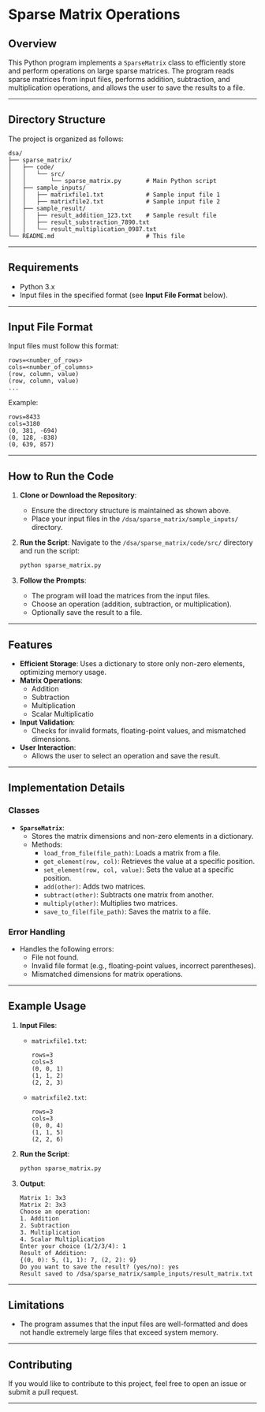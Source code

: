 # **Sparse Matrix Operations**

## **Overview**
This Python program implements a `SparseMatrix` class to efficiently store and perform operations on large sparse matrices. The program reads sparse matrices from input files, performs addition, subtraction, and multiplication operations, and allows the user to save the results to a file.

---

## **Directory Structure**
The project is organized as follows:
```
dsa/
├── sparse_matrix/
│   ├── code/
│   │   └── src/
│   │       └── sparse_matrix.py       # Main Python script
│   ├── sample_inputs/
│   │   ├── matrixfile1.txt            # Sample input file 1
│   │   ├── matrixfile2.txt            # Sample input file 2
│   ├── sample_result/
│   │   ├── result_addition_123.txt    # Sample result file
│   │   ├── result_substraction_7890.txt            
│   │   └── result_multiplication_0987.txt          
└── README.md                          # This file
```

---

## **Requirements**
- Python 3.x
- Input files in the specified format (see **Input File Format** below).

---

## **Input File Format**
Input files must follow this format:
```
rows=<number_of_rows>
cols=<number_of_columns>
(row, column, value)
(row, column, value)
...
```
Example:
```
rows=8433
cols=3180
(0, 381, -694)
(0, 128, -838)
(0, 639, 857)
```

---

## **How to Run the Code**
1. **Clone or Download the Repository**:
   - Ensure the directory structure is maintained as shown above.
   - Place your input files in the `/dsa/sparse_matrix/sample_inputs/` directory.

2. **Run the Script**:
   Navigate to the `/dsa/sparse_matrix/code/src/` directory and run the script:
   ```bash
   python sparse_matrix.py
   ```

3. **Follow the Prompts**:
   - The program will load the matrices from the input files.
   - Choose an operation (addition, subtraction, or multiplication).
   - Optionally save the result to a file.

---

## **Features**
- **Efficient Storage**: Uses a dictionary to store only non-zero elements, optimizing memory usage.
- **Matrix Operations**:
  - Addition
  - Subtraction
  - Multiplication
  - Scalar Multiplicatio
- **Input Validation**:
  - Checks for invalid formats, floating-point values, and mismatched dimensions.
- **User Interaction**:
  - Allows the user to select an operation and save the result.

---

## **Implementation Details**
### **Classes**
- **`SparseMatrix`**:
  - Stores the matrix dimensions and non-zero elements in a dictionary.
  - Methods:
    - `load_from_file(file_path)`: Loads a matrix from a file.
    - `get_element(row, col)`: Retrieves the value at a specific position.
    - `set_element(row, col, value)`: Sets the value at a specific position.
    - `add(other)`: Adds two matrices.
    - `subtract(other)`: Subtracts one matrix from another.
    - `multiply(other)`: Multiplies two matrices.
    - `save_to_file(file_path)`: Saves the matrix to a file.

### **Error Handling**
- Handles the following errors:
  - File not found.
  - Invalid file format (e.g., floating-point values, incorrect parentheses).
  - Mismatched dimensions for matrix operations.

---

## **Example Usage**
1. **Input Files**:
   - `matrixfile1.txt`:
     ```
     rows=3
     cols=3
     (0, 0, 1)
     (1, 1, 2)
     (2, 2, 3)
     ```
   - `matrixfile2.txt`:
     ```
     rows=3
     cols=3
     (0, 0, 4)
     (1, 1, 5)
     (2, 2, 6)
     ```

2. **Run the Script**:
   ```bash
   python sparse_matrix.py
   ```

3. **Output**:
   ```
   Matrix 1: 3x3
   Matrix 2: 3x3
   Choose an operation:
   1. Addition
   2. Subtraction
   3. Multiplication
   4. Scalar Multiplication
   Enter your choice (1/2/3/4): 1
   Result of Addition:
   {(0, 0): 5, (1, 1): 7, (2, 2): 9}
   Do you want to save the result? (yes/no): yes
   Result saved to /dsa/sparse_matrix/sample_inputs/result_matrix.txt
   ```

---

## **Limitations**
- The program assumes that the input files are well-formatted and does not handle extremely large files that exceed system memory.

---

## **Contributing**
If you would like to contribute to this project, feel free to open an issue or submit a pull request.

---